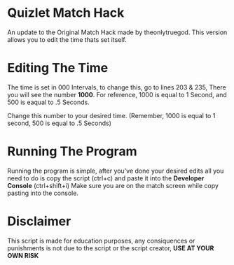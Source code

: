 # Quizlet Match Hack

An update to the Original Match Hack made by theonlytruegod. This version allows you to edit the time thats set itself. 

# Editing The Time 

The time is set in 000 Intervals, to change this, go to lines 203 & 235, There you will see the number **1000**. For reference, 1000 is equal to 1 Second, 
and 500 is eaqual to .5 Seconds. 

Change this number to your desired time. (Remember, 1000 is equal to 1 second, 500 is equal to .5 Seconds) 

# Running The Program 

Running the program is simple, after you've done your desired edits all you need to do is copy the script (ctrl+c) and paste it into the **Developer Console** (ctrl+shift+i) 
Make sure you are on the match screen while copy pasting into the console. 

# Disclaimer 

This script is made for education purposes, any consiquences or punishments is not due to the script or the script creator, **USE AT YOUR OWN RISK** 
